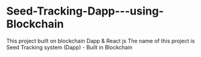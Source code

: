 # Seed-Tracking-Dapp---using-Blockchain
This project built on blockchain Dapp &amp; React js The name of this project is Seed Tracking system (Dapp) - Built in Blockchain 

